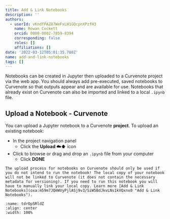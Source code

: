 ```yaml
---
title: Add & Link Notebooks
description: ''
authors:
  - userId: vKndfPAZO7WeFxLH1GQcpnXPzfH3
    name: Rowan Cockett
    orcid: 0000-0002-7859-8394
    corresponding: false
    roles: []
    affiliations: []
date: '2022-03-12T05:01:35.780Z'
name: add-and-link-notebooks
tags: []
---
```


Notebooks can be created in Jupyter then uploaded to a Curvenote project via the web app. You should always add pre-executed, saved notebooks to Curvenote so that outputs appear and are available for use. Notebooks that already exist on Curvenote can also be imported and linked to a local `.ipynb` file.

## Upload a Notebook - Curvenote

You can upload a Jupyter notebook to a Curvenote **project**. To upload an existing notebook:

- In the project navigation panel
  - Click the **Upload ☁️⬆️** icon
- Click to browse or drag and drop an `.ipynb` file from your computer
  - Click **DONE**

```{danger}
The upload process for notebooks on Curvenote should only be used if you do not intend to run the notebook! The local copy of your notebook will not be linked to Curvenote (it does not contain the necessary metadata for versioning). If you need to run this notebook you will have to manually link your local copy. Learn more [Add & Link Notebooks](oxa:m59m7JQmWVyPjlASj9v3/SiW5BdJkvLNs1kVQxnx0 "Add & Link Notebooks").

```

```{figure} images/m59m7JQmWVyPjlASj9v3-UGpUYCC2QlQIhNSTYmEh-v1.gif
:name: tdrOpSRldZ
:align: center
:width: 100%
```
